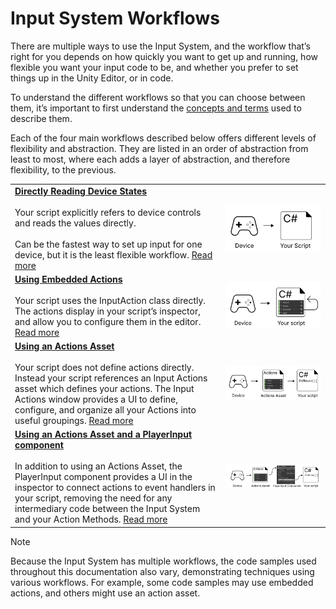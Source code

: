 
# Input System Workflows

There are multiple ways to use the Input System, and the workflow that’s right for you depends on how quickly you want to get up and running, how flexible you want your input code to be, and whether you prefer to set things up in the Unity Editor, or in code.

To understand the different workflows so that you can choose between them, it’s important to first understand the [concepts and terms](Concepts.html) used to describe them.

Each of the four main workflows described below offers different levels of flexibility and abstraction. They are listed in an order of abstraction from least to most, where each adds a layer of abstraction, and therefore flexibility, to the previous.

|   |   |
|---|---|
|[**Directly Reading Device States**](Workflow-Direct.html)<br/><br/>Your script explicitly refers to device controls and reads the values directly.<br/><br/>Can be the fastest way to set up input for one device, but it is the least flexible workflow. [Read more](Workflow-Direct.html) |![image alt text](Images/Workflow-Direct.svg)|
|[**Using Embedded Actions**](Workflow-Embedded.html)<br/><br/>Your script uses the InputAction class directly. The actions display in your script’s inspector, and allow you to configure them in the editor. [Read more](Workflow-Embedded.html)|![image alt text](Images/Workflow-Embedded.svg)|
|[**Using an Actions Asset**](Workflow-ActionsAsset.html)<br/><br/>Your script does not define actions directly. Instead your script references an Input Actions asset which defines your actions. The Input Actions window provides a UI to define, configure, and organize all your Actions into useful groupings. [Read more](Workflow-ActionsAsset.html)|![image alt text](Images/Workflow-ActionsAsset.svg)|
|[**Using an Actions Asset and a PlayerInput component**](Workflow-PlayerInput.html)<br/><br/>In addition to using an Actions Asset, the PlayerInput component provides a UI in the inspector to connect actions to event handlers in your script, removing the need for any intermediary code between the Input System and your Action Methods. [Read more](Workflow-PlayerInput.html)|![image alt text](Images/Workflow-PlayerInput.svg)|

>[!Note]
>Because the Input System has multiple workflows, the code samples used throughout this documentation also vary, demonstrating techniques using various workflows. For example, some code samples may use embedded actions, and others might use an action asset. 